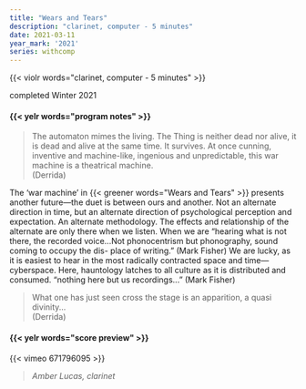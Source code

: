 ```yaml
---
title: "Wears and Tears"
description: "clarinet, computer - 5 minutes"
date: 2021-03-11
year_mark: '2021'
series: withcomp
---
```


{{< violr words="clarinet, computer - 5 minutes" >}}

completed Winter 2021

#### {{< yelr words="program notes" >}}
>The automaton mimes the living. The Thing is neither dead nor alive, it is dead and alive
>at the same time. It survives. At once cunning, inventive and machine-like, ingenious and
>unpredictable, this war machine is a theatrical machine.\
>(Derrida)

The ‘war machine’ in {{< greener words="Wears and Tears" >}} presents another future—the duet is between ours
and another. Not an alternate direction in time, but an alternate direction of psychological
perception and expectation. An alternate methodology. The effects and relationship of the
alternate are only there when we listen. When we are “hearing what is not there, the recorded
voice...Not phonocentrism but phonography, sound coming to occupy the dis- place of writing.”
(Mark Fisher) We are lucky, as it is easiest to hear in the most radically contracted space and
time—cyberspace. Here, hauntology latches to all culture as it is distributed and consumed.
“nothing here but us recordings...” (Mark Fisher)

>What one has just seen cross the stage is an apparition, a quasi divinity...\
>(Derrida)

#### {{< yelr words="score preview" >}}
{{< vimeo 671796095 >}}
> *Amber Lucas, clarinet*
